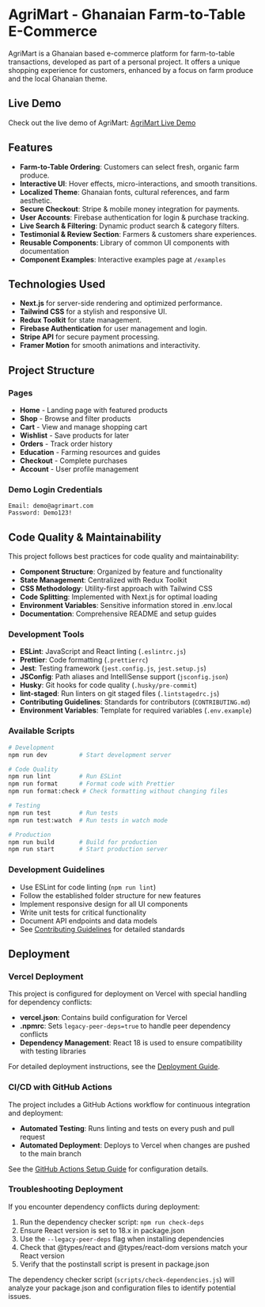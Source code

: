 
# AgriMart - Ghanaian Farm-to-Table E-Commerce

AgriMart is a Ghanaian based e-commerce platform for farm-to-table transactions, developed as part of a personal project. It offers a unique shopping experience for customers, enhanced by a focus on farm produce and the local Ghanaian theme.

## Live Demo

Check out the live demo of AgriMart: [AgriMart Live Demo](https://agri-mart-phi.vercel.app/)

## Features
- **Farm-to-Table Ordering**: Customers can select fresh, organic farm produce.
- **Interactive UI**: Hover effects, micro-interactions, and smooth transitions.
- **Localized Theme**: Ghanaian fonts, cultural references, and farm aesthetic.
- **Secure Checkout**: Stripe & mobile money integration for payments.
- **User Accounts**: Firebase authentication for login & purchase tracking.
- **Live Search & Filtering**: Dynamic product search & category filters.
- **Testimonial & Review Section**: Farmers & customers share experiences.
- **Reusable Components**: Library of common UI components with documentation
- **Component Examples**: Interactive examples page at `/examples`

## Technologies Used
- **Next.js** for server-side rendering and optimized performance.
- **Tailwind CSS** for a stylish and responsive UI.
- **Redux Toolkit** for state management.
- **Firebase Authentication** for user management and login.
- **Stripe API** for secure payment processing.
- **Framer Motion** for smooth animations and interactivity.

## Project Structure

### Pages
- **Home** - Landing page with featured products
- **Shop** - Browse and filter products
- **Cart** - View and manage shopping cart
- **Wishlist** - Save products for later
- **Orders** - Track order history
- **Education** - Farming resources and guides
- **Checkout** - Complete purchases
- **Account** - User profile management



### Demo Login Credentials

```
Email: demo@agrimart.com
Password: Demo123!
```

## Code Quality & Maintainability

This project follows best practices for code quality and maintainability:

- **Component Structure**: Organized by feature and functionality
- **State Management**: Centralized with Redux Toolkit
- **CSS Methodology**: Utility-first approach with Tailwind CSS
- **Code Splitting**: Implemented with Next.js for optimal loading
- **Environment Variables**: Sensitive information stored in .env.local
- **Documentation**: Comprehensive README and setup guides

### Development Tools

- **ESLint**: JavaScript and React linting (`.eslintrc.js`)
- **Prettier**: Code formatting (`.prettierrc`)
- **Jest**: Testing framework (`jest.config.js`, `jest.setup.js`)
- **JSConfig**: Path aliases and IntelliSense support (`jsconfig.json`)
- **Husky**: Git hooks for code quality (`.husky/pre-commit`)
- **lint-staged**: Run linters on git staged files (`.lintstagedrc.js`)
- **Contributing Guidelines**: Standards for contributors (`CONTRIBUTING.md`)
- **Environment Variables**: Template for required variables (`.env.example`)

### Available Scripts

```bash
# Development
npm run dev         # Start development server

# Code Quality
npm run lint        # Run ESLint
npm run format      # Format code with Prettier
npm run format:check # Check formatting without changing files

# Testing
npm run test        # Run tests
npm run test:watch  # Run tests in watch mode

# Production
npm run build       # Build for production
npm run start       # Start production server
```

### Development Guidelines

- Use ESLint for code linting (`npm run lint`)
- Follow the established folder structure for new features
- Implement responsive design for all UI components
- Write unit tests for critical functionality
- Document API endpoints and data models
- See [Contributing Guidelines](./CONTRIBUTING.md) for detailed standards

## Deployment

### Vercel Deployment

This project is configured for deployment on Vercel with special handling for dependency conflicts:

- **vercel.json**: Contains build configuration for Vercel
- **.npmrc**: Sets `legacy-peer-deps=true` to handle peer dependency conflicts
- **Dependency Management**: React 18 is used to ensure compatibility with testing libraries

For detailed deployment instructions, see the [Deployment Guide](./docs/DEPLOYMENT.md).

### CI/CD with GitHub Actions

The project includes a GitHub Actions workflow for continuous integration and deployment:

- **Automated Testing**: Runs linting and tests on every push and pull request
- **Automated Deployment**: Deploys to Vercel when changes are pushed to the main branch

See the [GitHub Actions Setup Guide](./docs/GITHUB_ACTIONS.md) for configuration details.

### Troubleshooting Deployment

If you encounter dependency conflicts during deployment:

1. Run the dependency checker script: `npm run check-deps`
2. Ensure React version is set to 18.x in package.json
3. Use the `--legacy-peer-deps` flag when installing dependencies
4. Check that @types/react and @types/react-dom versions match your React version
5. Verify that the postinstall script is present in package.json

The dependency checker script (`scripts/check-dependencies.js`) will analyze your package.json and configuration files to identify potential issues.
